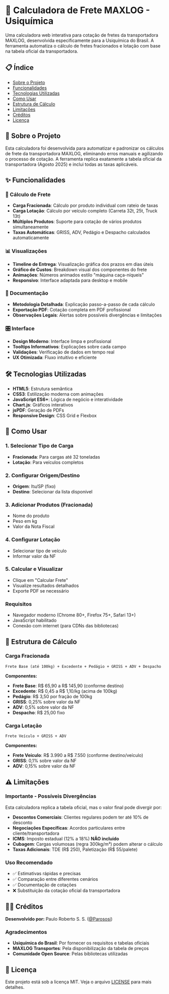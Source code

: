 # 🚛 Calculadora de Frete MAXLOG - Usiquímica

Uma calculadora web interativa para cotação de fretes da transportadora MAXLOG, desenvolvida especificamente para a Usiquímica do Brasil. A ferramenta automatiza o cálculo de fretes fracionados e lotação com base na tabela oficial da transportadora.

## 📋 Índice

- [Sobre o Projeto](#sobre-o-projeto)
- [Funcionalidades](#funcionalidades)
- [Tecnologias Utilizadas](#tecnologias-utilizadas)
- [Como Usar](#como-usar)
- [Estrutura de Cálculo](#estrutura-de-cálculo)
- [Limitações](#limitações)
- [Créditos](#créditos)
- [Licença](#licença)

## 🎯 Sobre o Projeto

Esta calculadora foi desenvolvida para automatizar e padronizar os cálculos de frete da transportadora MAXLOG, eliminando erros manuais e agilizando o processo de cotação. A ferramenta replica exatamente a tabela oficial da transportadora (Agosto 2025) e inclui todas as taxas aplicáveis.

## ✨ Funcionalidades

### 🧮 Cálculo de Frete
- **Carga Fracionada**: Cálculo por produto individual com rateio de taxas
- **Carga Lotação**: Cálculo por veículo completo (Carreta 32t, 25t, Truck 13t)
- **Múltiplos Produtos**: Suporte para cotação de vários produtos simultaneamente
- **Taxas Automáticas**: GRISS, ADV, Pedágio e Despacho calculados automaticamente

### 📊 Visualizações
- **Timeline de Entrega**: Visualização gráfica dos prazos em dias úteis
- **Gráfico de Custos**: Breakdown visual dos componentes do frete
- **Animações**: Números animados estilo "máquina caça-níqueis"
- **Responsivo**: Interface adaptada para desktop e mobile

### 📄 Documentação
- **Metodologia Detalhada**: Explicação passo-a-passo de cada cálculo
- **Exportação PDF**: Cotação completa em PDF profissional
- **Observações Legais**: Alertas sobre possíveis divergências e limitações

### 🎛️ Interface
- **Design Moderno**: Interface limpa e profissional
- **Tooltips Informativos**: Explicações sobre cada campo
- **Validações**: Verificação de dados em tempo real
- **UX Otimizada**: Fluxo intuitivo e eficiente

## 🛠 Tecnologias Utilizadas

- **HTML5**: Estrutura semântica
- **CSS3**: Estilização moderna com animações
- **JavaScript ES6+**: Lógica de negócio e interatividade
- **Chart.js**: Gráficos interativos
- **jsPDF**: Geração de PDFs
- **Responsive Design**: CSS Grid e Flexbox

## 🚀 Como Usar

### 1. Selecionar Tipo de Carga
- **Fracionada**: Para cargas até 32 toneladas
- **Lotação**: Para veículos completos

### 2. Configurar Origem/Destino
- **Origem**: Itu/SP (fixo)
- **Destino**: Selecionar da lista disponível

### 3. Adicionar Produtos (Fracionada)
- Nome do produto
- Peso em kg
- Valor da Nota Fiscal

### 4. Configurar Lotação
- Selecionar tipo de veículo
- Informar valor da NF

### 5. Calcular e Visualizar
- Clique em "Calcular Frete"
- Visualize resultados detalhados
- Exporte PDF se necessário

### Requisitos
- Navegador moderno (Chrome 80+, Firefox 75+, Safari 13+)
- JavaScript habilitado
- Conexão com internet (para CDNs das bibliotecas)

## 📐 Estrutura de Cálculo

### Carga Fracionada
```
Frete Base (até 100kg) + Excedente + Pedágio + GRISS + ADV + Despacho
```

**Componentes:**
- **Frete Base**: R$ 65,90 a R$ 145,90 (conforme destino)
- **Excedente**: R$ 0,45 a R$ 1,10/kg (acima de 100kg)
- **Pedágio**: R$ 3,50 por fração de 100kg
- **GRISS**: 0,25% sobre valor da NF
- **ADV**: 0,5% sobre valor da NF  
- **Despacho**: R$ 25,00 fixo

### Carga Lotação
```
Frete Veículo + GRISS + ADV
```

**Componentes:**
- **Frete Veículo**: R$ 3.990 a R$ 7.550 (conforme destino/veículo)
- **GRISS**: 0,1% sobre valor da NF
- **ADV**: 0,15% sobre valor da NF

## ⚠️ Limitações

### Importante - Possíveis Divergências
Esta calculadora replica a tabela oficial, mas o valor final pode divergir por:

- **Descontos Comerciais**: Clientes regulares podem ter até 10% de desconto
- **Negociações Específicas**: Acordos particulares entre cliente/transportadora
- **ICMS**: Imposto estadual (12% a 18%) **NÃO incluído**
- **Cubagem**: Cargas volumosas (regra 300kg/m³) podem alterar o cálculo
- **Taxas Adicionais**: TDE (R$ 250), Paletização (R$ 55/palete)

### Uso Recomendado
- ✅ Estimativas rápidas e precisas
- ✅ Comparação entre diferentes cenários
- ✅ Documentação de cotações
- ❌ Substituição da cotação oficial da transportadora

## 👨‍💻 Créditos

**Desenvolvido por:** Paulo Roberto S. S. ([@Parososi](https://github.com/parososi))

### Agradecimentos
- **Usiquímica do Brasil**: Por fornecer os requisitos e tabelas oficiais
- **MAXLOG Transportes**: Pela disponibilização da tabela de preços
- **Comunidade Open Source**: Pelas bibliotecas utilizadas

## 📄 Licença

Este projeto está sob a licença MIT. Veja o arquivo [LICENSE](LICENSE) para mais detalhes.